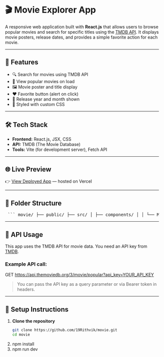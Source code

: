 # 🎬 Movie Explorer App

A responsive web application built with **React.js** that allows users to browse popular movies and search for specific titles using the [TMDB API](https://www.themoviedb.org/documentation/api). It displays movie posters, release dates, and provides a simple favorite action for each movie.

---

## 🚀 Features

- 🔍 Search for movies using TMDB API  
- 🎥 View popular movies on load  
- 🖼️ Movie poster and title display  
- ❤️ Favorite button (alert on click)  
- 📅 Release year and month shown  
- 💅 Styled with custom CSS  

---

## 🛠️ Tech Stack

- **Frontend:** React.js, JSX, CSS  
- **API:** TMDB (The Movie Database)  
- **Tools:** Vite (for development server), Fetch API  

---

## 🌐 Live Preview

👉 [View Deployed App](https://movie-lake-chi.vercel.app/) — hosted on Vercel

---

## 📂 Folder Structure

<pre> ``` movie/ ├── public/ ├── src/ │ ├── components/ │ │ └── Moviecard.jsx │ ├── css/ │ │ ├── Home.css │ │ └── Moviecard.css │ ├── pages/ │ │ └── Home.jsx │ ├── services/ │ │ └── api.js │ └── main.jsx ├── .gitignore ├── index.html ├── package.json ├── README.md └── vite.config.js ``` </pre>


---

## 🧪 API Usage

This app uses the TMDB API for movie data. You need an API key from [TMDB](https://www.themoviedb.org/settings/api).

### Example API call:
GET https://api.themoviedb.org/3/movie/popular?api_key=YOUR_API_KEY


> You can pass the API key as a query parameter or via Bearer token in headers.

---

## 🧾 Setup Instructions

1. **Clone the repository**
   ```bash
   git clone https://github.com/19Rithvik/movie.git
   cd movie
2. npm install
3. npm run dev
